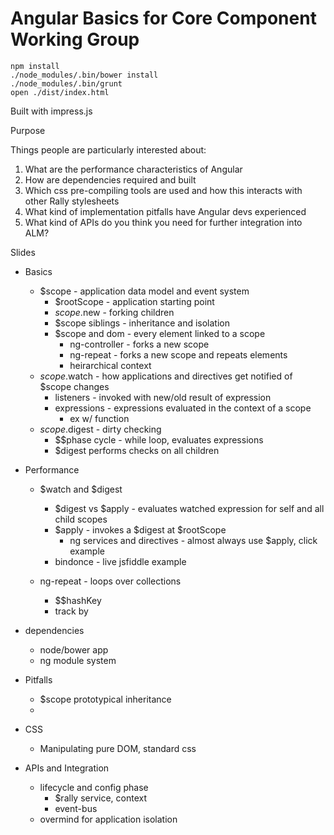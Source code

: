 Angular Basics for Core Component Working Group
===============================================
```
npm install
./node_modules/.bin/bower install
./node_modules/.bin/grunt
open ./dist/index.html
```

Built with impress.js

Purpose

Things people are particularly interested about:

1. What are the performance characteristics of Angular
2. How are dependencies required and built
3. Which css pre-compiling tools are used and how this interacts with other Rally stylesheets
4. What kind of implementation pitfalls have Angular devs experienced
5. What kind of APIs do you think you need for further integration into ALM?

Slides
* Basics
  * $scope - application data model and event system
    * $rootScope - application starting point
    * $scope.$new - forking children
    * $scope siblings - inheritance and isolation
    * $scope and dom - every element linked to a scope
      * ng-controller - forks a new scope
      * ng-repeat - forks a new scope and repeats elements
      * heirarchical context
  * $scope.$watch - how applications and directives get notified of $scope changes
    * listeners - invoked with new/old result of expression
    * expressions - expressions evaluated in the context of a scope
      * ex w/ function
  * $scope.$digest - dirty checking
    * $$phase cycle - while loop, evaluates expressions
    * $digest performs checks on all children

* Performance
  * $watch and $digest
    * $digest vs $apply - evaluates watched expression for self and all child scopes
    * $apply - invokes a $digest at $rootScope
      * ng services and directives - almost always use $apply, click example  
    * bindonce - live jsfiddle example
    
  * ng-repeat - loops over collections
    * $$hashKey
    * track by

* dependencies
  * node/bower app
  * ng module system

* Pitfalls
  * $scope prototypical inheritance
  * 

* CSS
  * Manipulating pure DOM, standard css

* APIs and Integration
  * lifecycle and config phase
    * $rally service, context
    * event-bus
  * overmind for application isolation

